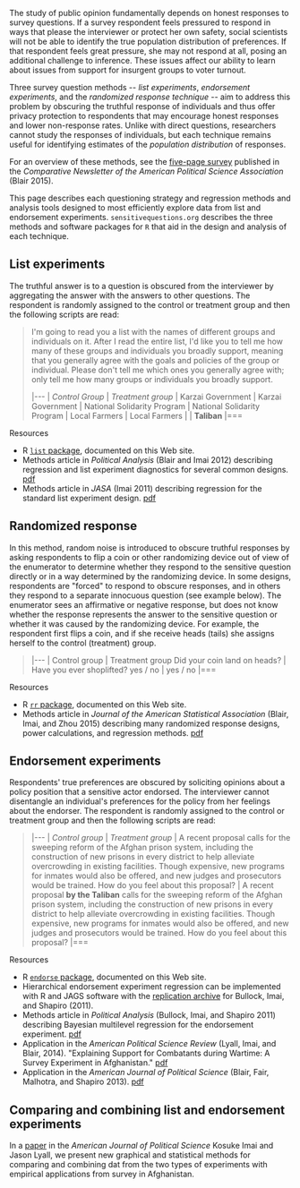 The study of public opinion fundamentally depends on honest responses to survey questions. If a survey respondent feels pressured to respond in ways that please the interviewer or protect her own safety, social scientists will not be able to identify the true population distribution of preferences. If that respondent feels great pressure, she may not respond at all, posing an additional challenge to inference. These issues affect our ability to learn about issues from support for insurgent groups to voter turnout.

Three survey question methods -- *list experiments*, *endorsement experiments*, and the *randomized response technique* -- aim to address this problem by obscuring the truthful response of individuals and thus offer privacy protection to respondents that may encourage honest responses and lower non-response rates. Unlike with direct questions, researchers cannot study the responses of individuals, but each technique remains useful for identifying estimates of the *population distribution* of responses.

For an overview of these methods, see the [five-page survey](http://graemeblair.com/papers/sensitive.pdf) published in the *Comparative Newsletter of the American Political Science Association* (Blair 2015).

This page describes each questioning strategy and regression methods and analysis tools designed to most efficiently explore data from list and endorsement experiments. `sensitivequestions.org` describes the three methods and software packages for `R` that aid in the design and analysis of each technique.


List experiments
---

The truthful answer is to a question is obscured from the interviewer by aggregating the answer with the answers to other questions. The respondent is randomly assigned to the control or treatment group and then the following scripts are read:


> I'm going to read you a list with the names of different groups and individuals on it. After I read the entire list, I'd like you to tell me how many of these groups and individuals you broadly support, meaning that you generally agree with the goals and policies of the group or individual. Please don't tell me which ones you generally agree with; only tell me how many groups or individuals you broadly support.
>
> |---
> | *Control Group* | *Treatment group*
> | Karzai Government | Karzai Government
> | National Solidarity Program | National Solidarity Program
> | Local Farmers | Local Farmers
> |   | **Taliban**
> |===

Resources

* R [`list` package](http://list.sensitivequestions.org), documented on this Web site.
* Methods article in *Political Analysis* (Blair and Imai 2012) describing regression and list experiment diagnostics for several common designs. [pdf](http://pan.oxfordjournals.org/cgi/reprint/mpr048?ijkey=RQ8G4wzSI8vPAEP&keytype=ref)
* Methods article in *JASA* (Imai 2011) describing regression for the standard list experiment design. [pdf](http://imai.princeton.edu/research/files/list.pdf)

Randomized response
--

In this method, random noise is introduced to obscure truthful responses by asking respondents to flip a coin or other randomizing device out of view of the enumerator to determine whether they respond to the sensitive question directly or in a way determined by the randomizing device. In some designs, respondents are "forced" to respond to obscure responses, and in others they respond to a separate innocuous question (see example below). The enumerator sees an affirmative or negative response, but does not know whether the response represents the answer to the sensitive question or whether it was caused by the randomizing device. For example, the respondent first flips a coin, and if she receive heads (tails) she assigns herself to the control (treatment) group.

>|---
> | Control group | Treatment group
> Did your coin land on heads?  |   Have you ever shoplifted?
>  yes / no | yes / no
>|===

Resources

* R [`rr` package](http://rr.sensitivequestions.org), documented on this Web site.
* Methods article in *Journal of the American Statistical Association* (Blair, Imai, and Zhou 2015) describing many randomized response designs, power calculations, and regression methods. [pdf](/papers/randresp.pdf)

Endorsement experiments
--

Respondents' true preferences are obscured by soliciting opinions about a policy position that a sensitive actor endorsed. The interviewer cannot disentangle an individual's preferences for the policy from her feelings about the endorser. The respondent is randomly assigned to the control or treatment group and then the following scripts are read:

>|---
>| *Control group* | *Treatment group*
> | A recent proposal calls for the sweeping reform of the Afghan prison system, including the construction of new prisons in every district to help alleviate overcrowding in existing facilities. Though expensive, new programs for inmates would also be offered, and new judges and prosecutors would be trained. How do you feel about this proposal? | A recent proposal **by the Taliban** calls for the sweeping reform of the Afghan prison system, including the construction of new prisons in every district to help alleviate overcrowding in existing facilities. Though expensive, new programs for inmates would also be offered, and new judges and prosecutors would be trained. How do you feel about this proposal?
>|===

Resources

* R [`endorse` package](http://endorse.sensitivequestions.org), documented on this Web site.
* Hierarchical endorsement experiment regression can be
  implemented with R and JAGS software with the
  [replication archive](http://dvn.iq.harvard.edu/dvn/dv/EndorsementExperiment/faces/study/StudyPage.xhtml?globalId=hdl:1902.1/14840&studyListingIndex=0_00915cc790c795a6350772acdd5d) for Bullock, Imai, and Shapiro (2011).
* Methods article in *Political Analysis* (Bullock, Imai, and Shapiro 2011) describing Bayesian multilevel regression for the endorsement experiment. [pdf](http://imai.princeton.edu/research/files/support.pdf)
* Application in the *American Political Science Review* (Lyall, Imai, and Blair, 2014). "Explaining Support for Combatants during Wartime: A Survey Experiment in Afghanistan." [pdf](/papers/afghan.pdf)
* Application in the *American Journal of Political Science* (Blair, Fair, Malhotra, and Shapiro 2013). [pdf](/papers/pakistan.pdf)

Comparing and combining list and endorsement experiments
--

In a [paper](/papers/listendorse.pdf) in the *American Journal of Political Science* Kosuke Imai and Jason Lyall, we present new graphical and statistical methods for comparing and combining dat  from the two types of experiments with empirical applications from survey in Afghanistan.

